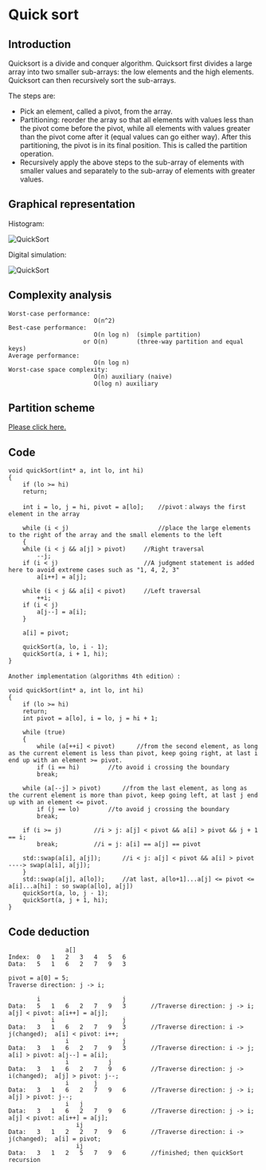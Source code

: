 # Quick sort
## Introduction

Quicksort is a divide and conquer algorithm. Quicksort first divides a large array into two smaller sub-arrays: the low elements and the high elements. Quicksort can then recursively sort the sub-arrays.

The steps are:
* Pick an element, called a pivot, from the array.
* Partitioning: reorder the array so that all elements with values less than the pivot come before the pivot, while all elements with values greater than the pivot come after it (equal values can go either way). After this partitioning, the pivot is in its final position. This is called the partition operation.
* Recursively apply the above steps to the sub-array of elements with smaller values and separately to the sub-array of elements with greater values.

## Graphical representation

Histogram:

![QuickSort](https://github.com/ToyoBai/Algorithm/blob/master/Sorting%20Algorithm/Sorting%20Algorithm%20Image/QuickSort1.gif?raw=true "QuickSort")

Digital simulation:

![QuickSort](https://github.com/ToyoBai/Algorithm/blob/master/Sorting%20Algorithm/Sorting%20Algorithm%20Image/QuickSort2.png?raw=true "QuickSort")

## Complexity analysis
    Worst-case performance:
                            O(n^2)
    Best-case performance:
                            O(n log n)  (simple partition)
                         or O(n)        (three-way partition and equal keys)
    Average performance:
                            O(n log n)
    Worst-case space complexity:
                            O(n) auxiliary (naive)
                            O(log n) auxiliary
## Partition scheme
[Please click here.](https://en.wikipedia.org/wiki/Quicksort "wikipedia")
        
## Code
	void quickSort(int* a, int lo, int hi)
	{
	    if (lo >= hi)
		return;
			
	    int i = lo, j = hi, pivot = a[lo];    //pivot：always the first element in the array

	    while (i < j)                         //place the large elements to the right of the array and the small elements to the left
	    {
		while (i < j && a[j] > pivot)     //Right traversal
		    --j;
		if (i < j)                        //A judgment statement is added here to avoid extreme cases such as "1, 4, 2, 3"
		    a[i++] = a[j];

		while (i < j && a[i] < pivot)     //Left traversal
		    ++i;
		if (i < j)
		    a[j--] = a[i];
	    }

	    a[i] = pivot;

	    quickSort(a, lo, i - 1);
	    quickSort(a, i + 1, hi);
	}

	Another implementation（algorithms 4th edition）:

	void quickSort(int* a, int lo, int hi)
	{
	    if (lo >= hi) 
		return;
	    int pivot = a[lo], i = lo, j = hi + 1;

	    while (true)
	    {	
	        while (a[++i] < pivot)		//from the second element, as long as the current element is less than pivot, keep going right, at last i end up with an element >= pivot.
		    if (i == hi)		//to avoid i crossing the boundary
			break;

		while (a[--j] > pivot)		//from the last element, as long as the current element is more than pivot, keep going left, at last j end up with an element <= pivot.
		    if (j == lo)		//to avoid j crossing the boundary
			break;

		if (i >= j)			//i > j: a[j] < pivot && a[i] > pivot && j + 1 == i;
		    break;			//i = j: a[i] == a[j] == pivot

		std::swap(a[i], a[j]);		//i < j: a[j] < pivot && a[i] > pivot ----> swap(a[i], a[j]);
	    }
	    std::swap(a[j], a[lo]);		//at last, a[lo+1]...a[j] <= pivot <= a[i]...a[hi] : so swap(a[lo], a[j])
	    quickSort(a, lo, j - 1);
	    quickSort(a, j + 1, hi);
	}
## Code deduction
                    a[]
    Index:  0   1   2   3   4   5   6
    Data:   5   1   6   2   7   9   3
        
    pivot = a[0] = 5;   
    Traverse direction: j -> i;
    
            i                       j
    Data:   5   1   6   2   7   9   3       //Traverse direction: j -> i;		a[j] < pivot: a[i++] = a[j];  
                i                   j
    Data:   3   1   6   2   7   9   3       //Traverse direction: i -> j(changed);	a[i] < pivot: i++;
                    i               j
    Data:   3   1   6   2   7   9   3       //Traverse direction: i -> j;		a[i] > pivot: a[j--] = a[i];
                    i           j
    Data:   3   1   6   2   7   9   6       //Traverse direction: j -> i(changed);	a[j] > pivot: j--;
                    i       j
    Data:   3   1   6   2   7   9   6       //Traverse direction: j -> i;		a[j] > pivot: j--;
                    i   j
    Data:   3   1   6   2   7   9   6       //Traverse direction: j -> i;		a[j] < pivot: a[i++] = a[j];
                       ij
    Data:   3   1   2   2   7   9   6       //Traverse direction: i -> j(changed);	a[i] = pivot;
                       ij
    Data:   3   1   2   5   7   9   6       //finished; then quickSort recursion

